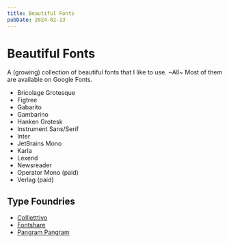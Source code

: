 ```yaml
---
title: Beautiful Fonts
pubDate: 2024-02-13
---
```


# Beautiful Fonts

A (growing) collection of beautiful fonts that I like to use. ~All~ Most of them are available on Google Fonts.

- Bricolage Grotesque
- Figtree
- Gabarito
- Gambarino
- Hanken Grotesk
- Instrument Sans/Serif
- Inter
- JetBrains Mono
- Karla
- Lexend
- Newsreader
- Operator Mono (paid)
- Verlag (paid)

## Type Foundries

- [Collletttivo](https://www.collletttivo.it)
- [Fontshare](https://www.fontshare.com)
- [Pangram Pangram](https://pangrampangram.com)
